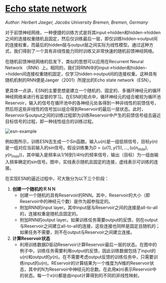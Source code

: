 <!-- @import "themes/infoq.css" -->

# [Echo state network](http://www.scholarpedia.org/article/Echo_state_network)

_Author: Herbert Jaeger, Jacobs University Bremen, Bremen, Germany_

对于前馈神经网络，一种便捷的训练方式是将其input->hidden和hidden->hidden之间的连接权重随机且固定，然后仅训练最后一层，即仅训练hidden->output间的连接权重，而最后的hidden层与output层之间实际为线性模型。通过这种方式，我们得到了一个具有非线性能力同时训练又非常快速的随机前馈神经网络。

在随机前馈神经网络的启发下，类似的思想可以应用在Recurrent Neural Network （RNN）上。相同的，我们将RNN中的input->hidden和hidden->hidden间连接权重随机固定，仅学习hidden->output间的连接权重。这种具有随机机制的RNN便是Jaeger（2001）所提出的Echo state network（ESN）。

更具体一点讲，ESN的主要思想是建立一个随机的、固定的、多循环神经元的循环神经网络来进行有监督的学习。在ESN的观点中，循环神经元的组合被视为循环池Reservoir，输入的信号在循环池中的各神经元处各得到一种非线性的前馈信号，然后将这些非线性的信号加以组合得到Reservoir的最后一层状态。此时，Reservoir与output之间的训练过程即为训练Reservoir中产生的前馈信号组去逼近目标信号的过程，即一种线性组合的训练过程。

![esn-example](/imgs/esn-example.png)


例如图所示，训练ESN去生成一个Sin函数。输入$u(n)$是一组低频信号，目标$y(n)$是一组对应当前输入的sin信号。假设训练集为$D = (u(1),y(1)),\ldots, (u(n_{max}),y(n_{max}))$，其中输入是频率从1/16到1/4Hz的频率信号，输出（目标）为一组由输入频率确定的sin信号。图中，实线表示随机且固定的连接，虚线表示可训练的连接。

在实现ESN的逼近过程中，可大致分为以下三个阶段：
1. **创建一个随机的ＲＮＮ**
    -  创建一个随机的具有Reservoir的RNN。其中，Reservoir的大小（即Reservoir中的神经元个数）是作为超参指定的。
    -  附加RNN的input layer。其中input层与Reservoir之间的连接是all-to-all的，连接权重是随机且固定的。
    -  附加RNN的output layer。如果训练任务需要output的反馈，则在output与Reservoir之间建立all-to-all的连接，这些连接也同样是固定且随机的；如果任务不需要，则不在output与Reservoir之间建立连接。
2. **计算Reservoir状态**
    -  利用训练数据$D$驱动Reservoir计算Reservoir最后一层的状态。在图中的例子中，训练任务需要利用output的反馈，因此训练数据包括了input的$u(n)$和output的$y(n)$。在不需要考虑output反馈的训练任务中，只需要训练input的$u(n)$。REservoir的计算结果为一个维度为$N$维的Reservoir状态，其中的N为Reservoir中神经元的总数。在此用$\mathbf{x}(n)$表示Reservoir中的状态。每一个$x(n)$都是由input计算得到的不同的非线性映射。

